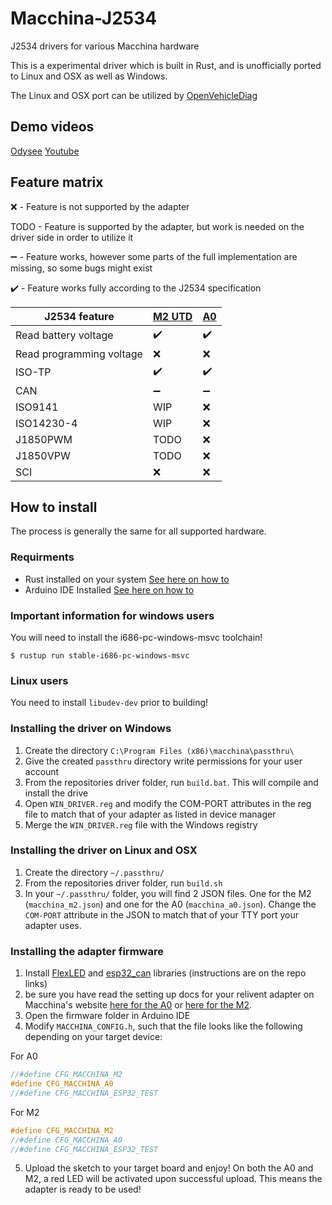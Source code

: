 # Macchina-J2534
J2534 drivers for various Macchina hardware

This is a experimental driver which is built in Rust, and is unofficially ported to Linux and OSX as well as Windows.

The Linux and OSX port can be utilized by [OpenVehicleDiag](github.com/rnd-ash/OpenVehicleDiag)

## Demo videos
[Odysee](https://odysee.com/@rand_ash:58/openvehiclediag-macchina-j2534-release:4)
[Youtube](https://youtu.be/_k-dWdNRVr0)

## Feature matrix

:x: - Feature is not supported by the adapter

TODO - Feature is supported by the adapter, but work is needed on the driver side in order to utilize it

:heavy_minus_sign: - Feature works, however some parts of the full implementation are missing, so some bugs might exist

✔️ - Feature works fully according to the J2534 specification

|J2534 feature|[M2 UTD](https://www.macchina.cc/catalog/m2-boards/m2-under-dash)|[A0](https://www.macchina.cc/catalog/a0-boards/a0-under-dash)|
|---|---|---|
| Read battery voltage|:heavy_check_mark:|:heavy_check_mark:|
| Read programming voltage|:x:|:x:|
| ISO-TP|:heavy_check_mark:|:heavy_check_mark:|
| CAN |:heavy_minus_sign:| :heavy_minus_sign: |
| ISO9141| WIP | :x: |
| ISO14230-4| WIP | :x: |
|J1850PWM| TODO | :x: |
|J1850VPW| TODO | :x: |
|SCI|:x:|:x:|

## How to install

The process is generally the same for all supported hardware.

### Requirments
* Rust installed on your system [See here on how to](https://www.rust-lang.org/tools/install)
* Arduino IDE Installed [See here on how to](https://www.arduino.cc/en/software)

### Important information for windows users
You will need to install the i686-pc-windows-msvc toolchain!
```
$ rustup run stable-i686-pc-windows-msvc
```

### Linux users
You need to install `libudev-dev` prior to building!

### Installing the driver on Windows
1. Create the directory `C:\Program Files (x86)\macchina\passthru\`
2. Give the created `passthru` directory write permissions for your user account
3. From the repositories driver folder, run `build.bat`. This will compile and install the drive
4. Open `WIN_DRIVER.reg` and modify the COM-PORT attributes in the reg file to match that of your adapter as listed in device manager
5. Merge the `WIN_DRIVER.reg` file with the Windows registry

### Installing the driver on Linux and OSX
1. Create the directory `~/.passthru/`
2. From the repositories driver folder, run `build.sh`
3. In your `~/.passthru/` folder, you will find 2 JSON files. One for the M2 (`macchina_m2.json`) and one for the A0 (`macchina_a0.json`). Change the `COM-PORT` attribute in the JSON to match that of your TTY port your adapter uses.

### Installing the adapter firmware
1. Install [FlexLED](https://github.com/FastLED/FastLED) and [esp32_can](https://github.com/collin80/esp32_can) libraries (instructions are on the repo links)
2. be sure you have read the setting up docs for your relivent adapter on Macchina's website [here for the A0](https://docs.macchina.cc/a0-docs/getting-started) or [here for the M2](https://docs.macchina.cc/m2-docs/arduino).
3. Open the firmware folder in Arduino IDE
4. Modify `MACCHINA_CONFIG.h`, such that the file looks like the following depending on your target device:

For A0
```cpp
//#define CFG_MACCHINA_M2
#define CFG_MACCHINA_A0
//#define CFG_MACCHINA_ESP32_TEST
```

For M2
```cpp
#define CFG_MACCHINA_M2
//#define CFG_MACCHINA_A0
//#define CFG_MACCHINA_ESP32_TEST
```

5. Upload the sketch to your target board and enjoy! On both the A0 and M2, a red LED will be activated upon successful upload. This means the adapter is ready to be used!


